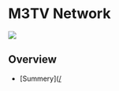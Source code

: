 M3TV Network
===
![](https://hackmd.io/_uploads/S17etZvfT.jpg)

Overview
---
- [Summery]([/](https://hackmd.io/8wiFirEcSEioJJR0YVrrKQ?view)
